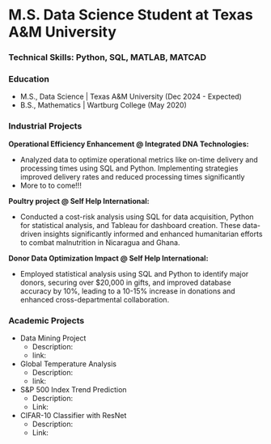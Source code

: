 # M.S. Data Science Student at Texas A&M University 

### Technical Skills: Python, SQL, MATLAB, MATCAD 

### Education
- M.S., Data Science | Texas A&M University (Dec 2024 - Expected)
- B.S., Mathematics | Wartburg College (May 2020)

### Industrial Projects
**Operational Efficiency Enhancement @ Integrated DNA Technologies:** 
- Analyzed data to optimize operational metrics like on-time delivery and processing times using SQL and Python. Implementing strategies improved delivery rates and reduced processing times significantly
- More to to come!!! 
   

**Poultry project @ Self Help International:**
- Conducted a cost-risk analysis using SQL for data acquisition, Python for statistical analysis, and Tableau for dashboard creation. These data-driven insights significantly informed and enhanced humanitarian efforts to combat malnutrition in Nicaragua and Ghana.

**Donor Data Optimization Impact @ Self Help International:** 
- Employed statistical analysis using SQL and Python to identify major donors, securing over $20,000 in gifts, and improved database accuracy by 10%, leading to a 10-15% increase in donations and enhanced cross-departmental collaboration.

### Academic Projects
  - Data Mining Project
       - Description: 
       - link: 
  - Global Temperature Analysis
       - Description:
       - link: 
  - S&P 500 Index Trend Prediction
       - Description:
       - Link:
  - CIFAR-10 Classifier with ResNet
       - Description:
       - Link:
         

